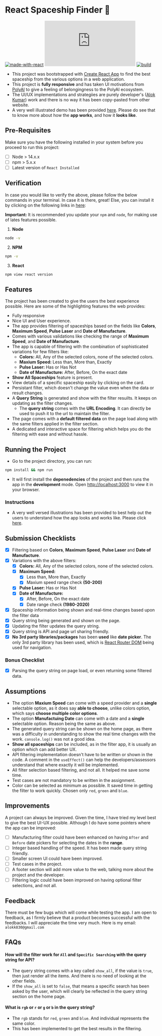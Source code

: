 # React Spaceship Finder 🚀

[![made-with-react](https://img.shields.io/badge/Made%20with-React-1f425f.svg)](https://reactjs.org/)
[![GitHub license](https://badgen.net/github/license/Naereen/Strapdown.js)](https://github.com/Naereen/StrapDown.js/blob/master/LICENSE)
[![build](https://img.shields.io/appveyor/build/gruntjs/grunt)](https://pub.dev/packages/flutter_bounce#-analysis-tab-)

- This project was bootstrapped with [Create React App](https://github.com/facebook/create-react-app) to find the best spaceship from the various options in a web application.
- This project is **fully responsive** and has taken UI motivations from [PolyAI](https://poly.ai/) to give a feeling of belongingness to the PolyAI ecosystem.
- The UI/UX implementations and strategiies are purely developer's ([Alok Kumar](https://github.com/aloklearning)) work and there is no way it has been copy-pasted from other website.
- A very well illustrated demo has been provided [here](https://github.com/aloklearning/react-spaceship-finder/blob/main/src/assets/github_resources/MrLittleZSearchingApp_Alok_Kumar_2023-02-08.pdf). Please do see that to know more about how the **app works**, and how it **looks like**.

## Pre-Requisites

Make sure you have the following installed in your system before you proceed to run this project:
- [ ] Node > 14.x.x
- [ ] npm > 5.x.x
- [ ] Latest version of `React Installed`

## Verification

In case you would like to verify the above, please follow the below commands in your terminal. In case it is there, great! Else, you can install it by clicking on the following links in [here]():

**Important:** It is recommended you update your `npm` and `node`, for making use of lates features possible.

1. **Node**

```bash
node -v
```

2. **NPM**

```bash
npm -v
```

3. **React**

```bash
npm view react version
```

## Features

The project has been created to give the users the best experience possible. Here are some of the highlighting features the web provides:

- Fully responsive
- Nice UI and User experience.
- The app provides filtering of spaceships based on the fields like **Colors**, **Maximum Speed**, **Pulse Laser** and **Date of Manufacture**.
-  Comes with various validations like checking the range of **Maximum Speed**, and **Date of Manufacture**.
- The app is capable of filtering with the combination of sophisticated variations for few filters like:
    - **Colors:** All, Any of the selected colors, none of the selected colors.
    - **Maxium Speed:** Less than, More than, Exactly
    - **Pulse Laser:** Has or Has Not
    - **Date of Manufacture:** After, Before, On the exact date
- **Show All Spaceships** feature is present.
- View details of a specific spaceship easily by clicking on the card.
- Persistant filter, which doesn't change the value even when the data or result changes. 
- A **Query String** is generated and show with the filter resuilts. It keeps on updating as the filter changes.
    - The **query string** comes with the **URL Encoding**. It can directly be used to push it to the url to maintain the filter.
- The page comes with a **default filtered data** on the page load along with the same filters applied in the filter section.
- A dedicated and interactive space for filtering which helps you do the filtering with ease and without hassle.

## Running the Project

- Go to the project directory, you can run:

```bash
npm install && npm run
```

- It will first install the **depenedencies** of the project and then runs the app in the **development** mode. Open [http://localhost:3000](http://localhost:3000) to view it in your browser.

### Instructions

- A very well versed illustrations has been provided to best help out the users to understand how the app looks and works like. Please click [here](https://github.com/aloklearning/react-spaceship-finder/blob/main/src/assets/github_resources/MrLittleZSearchingApp_Alok_Kumar_2023-02-08.pdf).

## Submission Checklists

- [x] Filtering based on **Colors**, **Maximum Speed**, **Pulse Laser** and **Date of Manufacture**.
- [x] Variations with the above filters:
    - [x] **Colors:** All, Any of the selected colors, none of the selected colors.
    - [x] **Maximum Speed:**
        - [x] Less than, More than, Exactly
        - [x] Maxium speed range check **(50-200)**
    - [x] **Pulse Laser:** Has or Has Not
    - [x] **Date of Manufacture:** 
        - [x] After, Before, On the exact date
        - [x] Date range check **(1980-2020)**
- [x] Spaceship information being shown and real-time changes based upon the filter data
- [x] Query string being generated and shown on the page. 
- [x] Updating the filter updates the query string.
- [x] Query string is API and page url sharing friendly. 
- [x] **No 3rd party libraries/packages** has been **used** like **date picker**. The only 3rd party library has been used, which is [React Router DOM](https://www.npmjs.com/package/react-router-dom) being used for navigation.

### Bonus Checklist

- [x] Parsing the query string on page load, or even returning some filtered data.

## Assumptions

- The option **Maxium Speed** can come with a speed provider and a **single** selectable option, as it does say **able to choose**, unlike colors option, which says **choose multiple color options**.
- The option **Manufactuing Date** can come with a date and a **single** selectable option. Reason being the same as above.
- The generated query string can be shown on the home page, as there was a difficulty in understanding to show the real time changes with the work. `console.log()` was not a good idea. 
- **Show all spaceships** can be included, as in the filter app, it is usually an option which can add better UX.
- API filtering implementation doesn't have to be written or shown in the code. A comment in the `useEffect()` can help the developers/assessors understand that where exactly it will be implemented.
- All filter selection based filtering, and not all. It helped me save some time. 
- Test cases are not mandatory to be written in the assignment. 
- Color can be selected as minimum as possible. It saved time in getting the filter to work quickly. Chosen only `red`, `green` and `blue`.

## Improvements

A project can always be improved. Given the time, I have tried my level best to give the best UI-UX possible. Although I do have some pointers where the app can be improved:

- [ ] Manufacturing filter could have been enhanced on having `After` and `Before` date pickers for selecting the dates in the **range**.
- [ ] Integer based handling of the speed. It has been made query string friendly.
- [ ] Smaller screen UI could have been improved.
- [ ] Test cases in the project.
- [ ] A footer section will add more value to the web, talking more about the project and the developer.
- [ ] Filtering logic could have been improved on having optional filter selections, and not all. 

## Feedback

There must be few bugs which will come while testing the app. I am open to feedback, as I firmly believe that a product becomes successful with the feedbacks. I will appreciate the time very much. Here is my email: `alokk830@gmail.com`

## FAQs

#### How will the filter work for `All` and `Specific Searching` with the query string for API?

- The query string comes with a key called `show_all`, if the value is `true`, then just render all the items. And there is no need of looking at the other fields.
- If the `show_all` is set to `false`, that means a specific search has been asked by the user, which will clearly be reflected in the query string section on the home page.

#### What is `rgb` or `r` or `g` or `b` in the query string?

- The `rgb` stands for `red`, `green` and `blue`. And individual represents the same color.
- This has been implemented to get the best results in the filtering. 



